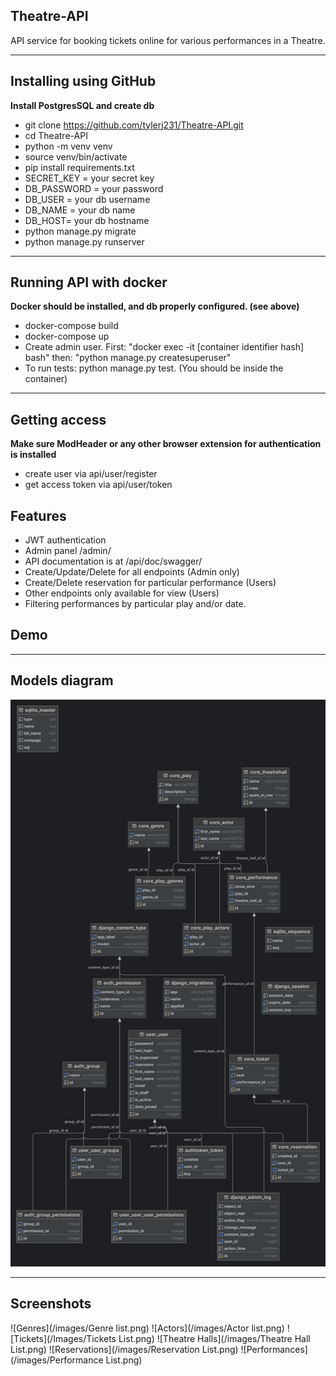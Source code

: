 ## Theatre-API
API service for booking tickets online for various performances in a Theatre.

****

## Installing using GitHub

**Install PostgresSQL and create db**
- git clone https://github.com/tylerj231/Theatre-API.git
- cd Theatre-API
- python -m venv venv
- source venv/bin/activate
- pip install requirements.txt
- SECRET_KEY = your secret key
- DB_PASSWORD = your password
- DB_USER = your db username
- DB_NAME = your db name
- DB_HOST= your db hostname
- python manage.py migrate
- python manage.py runserver

****

## Running API with docker
**Docker should be installed, and db properly configured. (see above)**

- docker-compose build
- docker-compose up
- Create admin user. First: "docker exec -it [container identifier hash] bash" then: "python manage.py createsuperuser"
- To run tests: python manage.py test. (You should be inside the container)

****

## Getting access
****Make sure ModHeader or any other browser extension for authentication is installed****

- create user via api/user/register
- get access token via api/user/token

## Features

- JWT authentication
- Admin panel /admin/
- API documentation is at /api/doc/swagger/
- Create/Update/Delete for all endpoints (Admin only)
- Create/Delete reservation for particular performance (Users)
- Other endpoints only available for view (Users)
- Filtering performances by particular play and/or date.

## Demo
****

## Models diagram

![Models Diagram](/images/db_structure.png)

****

## Screenshots

![Genres](/images/Genre list.png)
![Actors](/images/Actor list.png)
![Tickets](/Images/Tickets List.png)
![Theatre Halls](/images/Theatre Hall List.png)
![Reservations](/images/Reservation List.png)
![Performances](/images/Performance List.png)